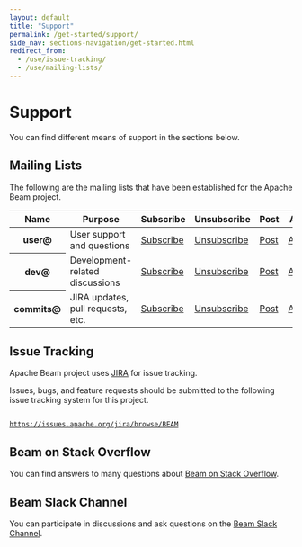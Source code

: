 ```yaml
---
layout: default
title: "Support"
permalink: /get-started/support/
side_nav: sections-navigation/get-started.html
redirect_from:
  - /use/issue-tracking/
  - /use/mailing-lists/
---
```


# Support

You can find different means of support in the sections below.

## Mailing Lists

The following are the mailing lists that have been established for the Apache Beam project.

<table class="table table-hover">
  <thead>
    <tr>
      <th>Name</th>
      <th>Purpose</th>
      <th>Subscribe</th>
      <th>Unsubscribe</th>
      <th>Post</th>
      <th>Archive</th>
    </tr>
  </thead>
  <tbody>
    <tr>
      <th scope="row">user@</th>
      <td>User support and questions</td>
      <td><a href="mailto:user-subscribe@beam.apache.org">Subscribe</a></td>
      <td><a href="mailto:user-unsubscribe@beam.apache.org">Unsubscribe</a></td>
      <td><a href="mailto:user@beam.apache.org">Post</a></td>
      <td><a href="https://lists.apache.org/list.html?user@beam.apache.org">Archives</a></td>
    </tr>
    <tr>
      <th scope="row">dev@</th>
      <td>Development-related discussions</td>
      <td><a href="mailto:dev-subscribe@beam.apache.org">Subscribe</a></td>
      <td><a href="mailto:dev-unsubscribe@beam.apache.org">Unsubscribe</a></td>
      <td><a href="mailto:dev@beam.apache.org">Post</a></td>
      <td><a href="https://lists.apache.org/list.html?dev@beam.apache.org">Archives</a></td>
    </tr>
    <tr>
      <th scope="row">commits@</th>
      <td>JIRA updates, pull requests, etc.</td>
      <td><a href="mailto:commits-subscribe@beam.apache.org">Subscribe</a></td>
      <td><a href="mailto:commits-unsubscribe@beam.apache.org">Unsubscribe</a></td>
      <td><a href="mailto:commits@beam.apache.org">Post</a></td>
      <td><a href="https://lists.apache.org/list.html?commits@beam.apache.org">Archives</a></td>
    </tr>
</tbody>
</table>

## Issue Tracking

Apache Beam project uses [JIRA](http://www.atlassian.com/software/jira) for issue tracking.

Issues, bugs, and feature requests should be submitted to the following issue tracking system for this project.

<code>
<a href="https://issues.apache.org/jira/browse/BEAM">https://issues.apache.org/jira/browse/BEAM</a>
</code>

## Beam on Stack Overflow

You can find answers to many questions about [Beam on Stack Overflow](http://stackoverflow.com/questions/tagged/apache-beam).

## Beam Slack Channel

You can participate in discussions and ask questions on the [Beam Slack Channel](https://apachebeam.slack.com/).
